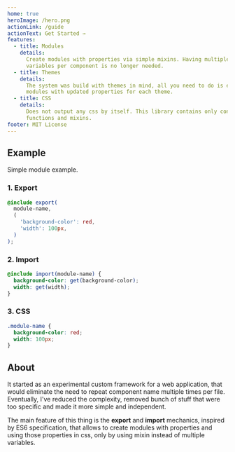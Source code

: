 ```yaml
---
home: true
heroImage: /hero.png
actionLink: /guide
actionText: Get Started →
features:
  - title: Modules
    details:
      Create modules with properties via simple mixins. Having multiple
      variables per component is no longer needed.
  - title: Themes
    details:
      The system was build with themes in mind, all you need to do is extend
      modules with updated properties for each theme.
  - title: CSS
    details:
      Does not output any css by itself. This library contains only constants,
      functions and mixins.
footer: MIT License
---
```


## Example

Simple module example.

### 1. Export

```scss
@include export(
  module-name,
  (
    'background-color': red,
    'width': 100px,
  )
);
```

### 2. Import

```scss
@include import(module-name) {
  background-color: get(background-color);
  width: get(width);
}
```

### 3. CSS

```css
.module-name {
  background-color: red;
  width: 100px;
}
```

## About

It started as an experimental custom framework for a web application, that would
eliminate the need to repeat component name multiple times per file. Eventually,
I've reduced the complexity, removed bunch of stuff that were too specific and
made it more simple and independent.

The main feature of this thing is the **export** and **import** mechanics,
inspired by ES6 specification, that allows to create modules with properties and
using those properties in css, only by using mixin instead of multiple
variables.
